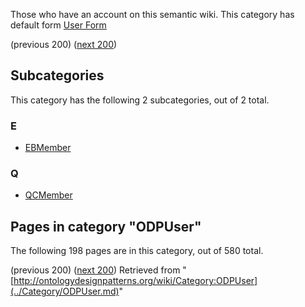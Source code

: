 Those who have an account on this semantic wiki.
This category has default form [User Form](../Form/User_Form.md "Form:User Form")




  

(previous 200) ([next 200](index.php@title=Category%253AODPUser&from=User%253AGiulioPiancastelli.html "Category:ODPUser"))
## Subcategories


This category has the following 2 subcategories, out of 2 total.


### E


* [EBMember](../Category/EBMember.md "Category:EBMember")

### Q


* [QCMember](../Category/QCMember.md "Category:QCMember")



## Pages in category "ODPUser"


The following 198 pages are in this category, out of 580 total.



(previous 200) ([next 200](index.php@title=Category%253AODPUser&from=User%253AGiulioPiancastelli.html "Category:ODPUser"))
Retrieved from "[http://ontologydesignpatterns.org/wiki/Category:ODPUser](../Category/ODPUser.md)"